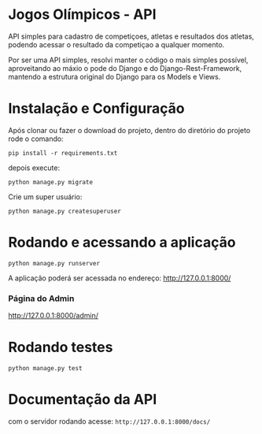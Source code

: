 # Jogos Olímpicos - API

API simples para cadastro de competiçoes, atletas e resultados dos atletas, podendo acessar o resultado da competiçao a qualquer momento.

Por ser uma API simples, resolvi manter o código o mais simples possível, aproveitando ao máxio o pode do Django e do Django-Rest-Framework, mantendo a estrutura original do Django para os Models e Views.

# Instalação e Configuração

Após clonar ou fazer o download do projeto, dentro do diretório do projeto rode o comando:

`pip install -r requirements.txt`

depois execute:

`python manage.py migrate`

Crie um super usuário:

`python manage.py createsuperuser`

# Rodando e acessando a aplicação
`python manage.py runserver`

A aplicação poderá ser acessada no endereço: http://127.0.0.1:8000/

### Página do Admin
http://127.0.0.1:8000/admin/

# Rodando testes
`python manage.py test`

# Documentação da API
com o servidor rodando acesse: 
`http://127.0.0.1:8000/docs/`
